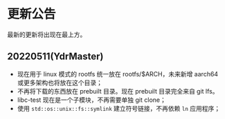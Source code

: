 ﻿# 更新公告

最新的更新将出现在最上方。

## 20220511(YdrMaster)

- 现在用于 linux 模式的 rootfs 统一放在 rootfs/$ARCH，未来新增 aarch64 或更多架构也将放在这个目录；
- 不再将下载的东西放在 prebuilt 目录。现在 prebuilt 目录完全来自 git lfs。
- libc-test 现在是一个子模块，不再需要单独 git clone；
- 使用 `std::os::unix::fs::symlink` 建立符号链接，不再依赖 `ln` 应用程序；

